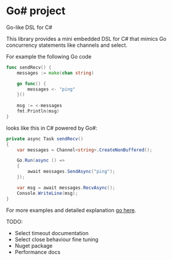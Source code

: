 # Go\# project
Go-like DSL for C#

This library provides a mini embedded DSL for C# that mimics Go concurrency statements like channels and select.

For example the following Go code

```go
func sendRecv() {
	messages := make(chan string)

	go func() { 
		messages <- "ping"
	}()
	
	msg := <-messages
	fmt.Println(msg)
}
```

looks like this in C# powered by Go#:


```c#
private async Task sendRecv()
{
    var messages = Channel<string>.CreateNonBuffered();

    Go.Run(async () =>
    {
        await messages.SendAsync("ping");
    });

    var msg = await messages.RecvAsync();
    Console.WriteLine(msg);
}
```

For more examples and detailed explanation [go here](docs/examples.md).



TODO:

- Select timeout documentation
- Select close behaviour fine tuning
- Nuget package
- Performance docs

